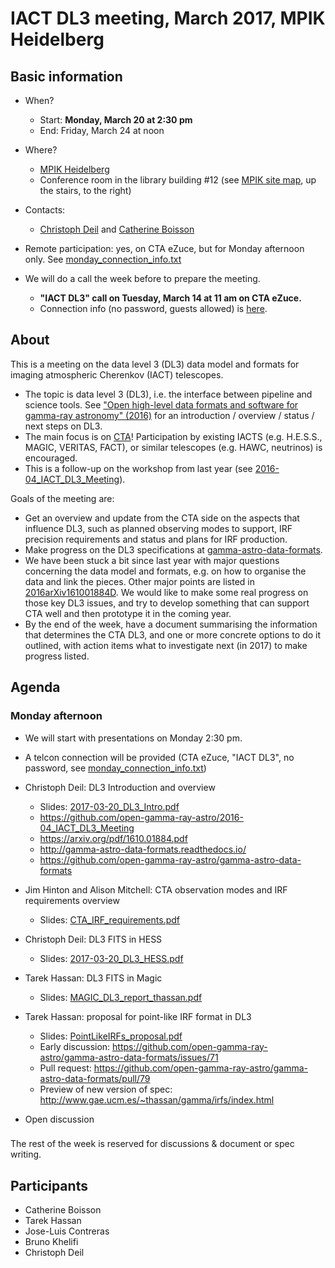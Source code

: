 # IACT DL3 meeting, March 2017, MPIK Heidelberg

## Basic information

* When?
  * Start: **Monday, March 20 at 2:30 pm**
  * End: Friday, March 24 at noon
* Where? 
  * [MPIK Heidelberg](https://www.mpi-hd.mpg.de/mpi/en/start/)
  *  Conference room  in the library building #12 (see [MPIK site map](https://www.mpi-hd.mpg.de/mpi/en/contact/access-and-site-map/), up the stairs, to the right)

* Contacts:
  * [Christoph Deil](https://github.com/cdeil) and [Catherine Boisson](https://github.com/cboisson)
* Remote participation: yes, on CTA eZuce, but for Monday afternoon only. See  [monday_connection_info.txt](monday_connection_info.txt)
* We will do a call the week before to prepare the meeting.
  * **"IACT DL3" call on Tuesday, March 14 at 11 am on CTA eZuce.**
  * Connection info (no password, guests allowed) is [here](planning_call_connection_info.txt).

## About

This is a meeting on the data level 3 (DL3) data model and formats for imaging atmospheric Cherenkov (IACT) telescopes.

* The topic is data level 3 (DL3), i.e. the interface between pipeline and science tools. See ["Open high-level data formats and software for gamma-ray
astronomy" (2016)](http://adsabs.harvard.edu/abs/2016arXiv161001884D) for an introduction / overview / status / next steps on DL3.
* The main focus is on [CTA](https://www.cta-observatory.org/)! Participation by existing IACTS (e.g. H.E.S.S., MAGIC, VERITAS, FACT), or similar telescopes (e.g. HAWC, neutrinos) is encouraged.
* This is a follow-up on the workshop from last year (see [2016-04_IACT_DL3_Meeting](https://github.com/open-gamma-ray-astro/2016-04_IACT_DL3_Meeting)).

Goals of the meeting are:

* Get an overview and update from the CTA side on the aspects that influence DL3, such as planned observing modes to support, IRF precision requirements and status and plans for IRF production.
* Make progress on the DL3 specifications at [gamma-astro-data-formats](http://gamma-astro-data-formats.readthedocs.io/).
* We have been stuck a bit since last year with major questions concerning
  the data model and formats, e.g. on how to organise the data and link the pieces. Other major points are listed in [2016arXiv161001884D](http://adsabs.harvard.edu/abs/2016arXiv161001884D).
  We would like to make some real progress on those key DL3 issues, and try
  to develop something that can support CTA well and then prototype it in the coming year.
* By the end of the week, have a document summarising the information that determines the CTA DL3, and one or more concrete options to do it outlined, with action items what to investigate next (in 2017) to make progress listed.

## Agenda

### Monday afternoon

* We will start with presentations on Monday 2:30 pm.
* A telcon connection will be provided (CTA eZuce, "IACT DL3", no password, see [monday_connection_info.txt](monday_connection_info.txt))

* Christoph Deil: DL3 Introduction and overview
  * Slides: [2017-03-20_DL3_Intro.pdf](2017-03-20_DL3_Intro.pdf)
  * https://github.com/open-gamma-ray-astro/2016-04_IACT_DL3_Meeting
  * https://arxiv.org/pdf/1610.01884.pdf
  * http://gamma-astro-data-formats.readthedocs.io/
  * https://github.com/open-gamma-ray-astro/gamma-astro-data-formats
* Jim Hinton and Alison Mitchell: CTA observation modes and IRF requirements overview
  * Slides: [CTA_IRF_requirements.pdf](CTA_IRF_requirements.pdf)
* Christoph Deil: DL3 FITS in HESS
  * Slides: [2017-03-20_DL3_HESS.pdf](2017-03-20_DL3_HESS.pdf)
* Tarek Hassan: DL3 FITS in Magic
  * Slides: [MAGIC_DL3_report_thassan.pdf](MAGIC_DL3_report_thassan.pdf)
* Tarek Hassan: proposal for point-like IRF format in DL3
  * Slides: [PointLikeIRFs_proposal.pdf](PointLikeIRFs_proposal.pdf)
  * Early discussion: https://github.com/open-gamma-ray-astro/gamma-astro-data-formats/issues/71
  * Pull request: https://github.com/open-gamma-ray-astro/gamma-astro-data-formats/pull/79
  * Preview of new version of spec: http://www.gae.ucm.es/~thassan/gamma/irfs/index.html
* Open discussion

###

The rest of the week is reserved for discussions & document or spec writing.

## Participants

* Catherine Boisson
* Tarek Hassan
* Jose-Luis Contreras
* Bruno Khelifi
* Christoph Deil
